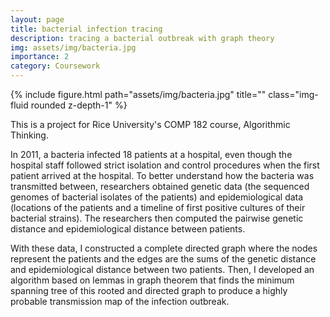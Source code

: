 ```yaml
---
layout: page
title: bacterial infection tracing
description: tracing a bacterial outbreak with graph theory
img: assets/img/bacteria.jpg
importance: 2
category: Coursework
---
```

<div class="row">
    <div class="col-sm-8 mt-3 mt-md-0">
        {% include figure.html path="assets/img/bacteria.jpg" title="" class="img-fluid rounded z-depth-1" %}
    </div>
</div>

This is a project for Rice University's COMP 182 course, Algorithmic Thinking.

In 2011, a bacteria infected 18 patients at a hospital, even though the hospital staff followed strict isolation and control procedures when the first patient arrived at the hospital. To better understand how the bacteria was transmitted between, researchers obtained genetic data (the sequenced genomes of bacterial isolates of the patients) and epidemiological data (locations of the patients and a timeline of first positive cultures of their bacterial strains). The researchers then computed the pairwise genetic distance and epidemiological distance between patients.

With these data, I constructed a complete directed graph where the nodes represent the patients and the edges are the sums of the genetic distance and epidemiological distance between two patients. Then, I developed an algorithm based on lemmas in graph theorem that finds the minimum spanning tree of this rooted and directed graph to produce a highly probable transmission map of the infection outbreak.
